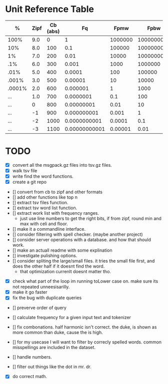
# Unit Reference Table


| %      | Zipf   | Cb (abs) | Fq            | Fpmw      | Fpbw        | En Words     |
|--------|--------|----------|---------------|-----------|-------------|--------------|
| 100%   | 9.0    | 0        | 1             | 1000000   | 1000000000  |              |
| 10%    | 8.0    | 100      | 0.1           | 100000    | 100000000   | the          |
| 1%     | 7.0    | 200      | 0.01          | 10000     | 10000000    | that, for    |
| .1%    | 6.0    | 300      | 0.001         | 1000      | 1000000     | said, way    |
| .01%   | 5.0    | 400      | 0.0001        | 100       | 100000      | radio, plans |
| .001%  | 3.0    | 500      | 0.00001       | 10        | 10000       | prizes, bail |
| .0001% | 2.0    | 600      | 0.000001      | 1         | 1000        | sparing      |
| ...    | 1.0    | 700      | 0.0000001     | 0.1       | 100         | cryptology   |
| ...    | 0      | 800      | 0.00000001    | 0.01      | 10          | microcapsule |
| ...    | -1     | 900      | 0.000000001   | 0.001     | 1           |              |
| ...    | -2     | 1000     | 0.0000000001  | 0.0001    | 0.1         |              |
| ...    | -3     | 1100     | 0.00000000001 | 0.00001   | 0.01        |              |

# TODO

- [x] convert all the msgpack.gz files into tsv.gz files.
- [x] walk tsv file
- [x] write find the word functions.
- [x] create a git repo
- [] convert from cb to zipf and other formats
- [] add other functions like top n
- [] extract tsv files function.
- [] extract tsv word list function.
- [] extract work list with frequency ranges.
    - just use line numbers to get the right bits, if from zipf, round min and max with celi and floor.
- [] make it a commandline interface.
- [] consider filtering with spell checker. (maybe another project)
- [] consider server operations with a database. and how that should work.
- [] make an actuall readme with some explination
- [] investigate pulishing options.
- [] consider spliting the large/small files. it tries the small file first, and does the other half if it doesnt find the word.
    - that optimization currenlt doesnt matter tho.
- [x] check what part of the loop im running toLower case on. make sure its not repeated unneesisarilly.
- [x] make it go faster
- [x] fix the bug with duplicate queries
- [] preverve order of query
- [] calculate frequency for a given input text and tokenizer
- [] fix combonations. half harmonic isn't correct. the duke, is shown as more common than duke, cause the is high.
- [] for my usecase I will want to filter by correcly spelled words. common misspellings are included in the dataset.
- [] handle numbers.

- [] filter out things like the dot in mr. dr.
- [x] do correct math.
